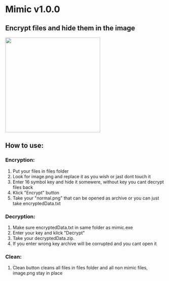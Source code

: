# Mimic v1.0.0
## Encrypt files and hide them in the image
<img width=300px src="https://i.postimg.cc/tCwsCLtj/m.png">

## How to use:
### Encryption:
1. Put your files in files folder<br>
2. Look for image.png and replace it as you wish or jast dont touch it<br>
3. Enter 16 symbol key and hide it somewere, without key you cant decrypt files back<br>
4. Klick "Encrypt" button<br>
5. Take your "normal.png" that can be opened as archive or you can just take encryptedData.txt
### Decryption:
1. Make sure encryptedData.txt in same folder as mimic.exe<br>
2. Enter your key and klick "Decrypt"<br>
3. Take your decryptedData.zip.<br>
4. If you enter wrong key archive will be corrupted and you cant open it
### Clean:
1. Clean button cleans all files in files folder and all non mimic files, image.png stay in place





